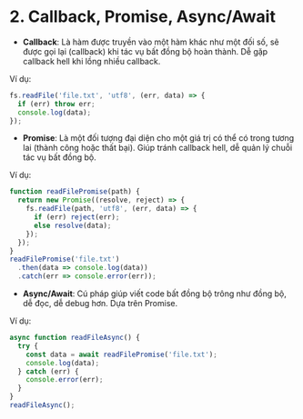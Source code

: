 # 2. Callback, Promise, Async/Await
- **Callback**: Là hàm được truyền vào một hàm khác như một đối số, sẽ được gọi lại (callback) khi tác vụ bất đồng bộ hoàn thành. Dễ gặp callback hell khi lồng nhiều callback.

Ví dụ:
```js
fs.readFile('file.txt', 'utf8', (err, data) => {
  if (err) throw err;
  console.log(data);
});
```

- **Promise**: Là một đối tượng đại diện cho một giá trị có thể có trong tương lai (thành công hoặc thất bại). Giúp tránh callback hell, dễ quản lý chuỗi tác vụ bất đồng bộ.

Ví dụ:
```js
function readFilePromise(path) {
  return new Promise((resolve, reject) => {
    fs.readFile(path, 'utf8', (err, data) => {
      if (err) reject(err);
      else resolve(data);
    });
  });
}
readFilePromise('file.txt')
  .then(data => console.log(data))
  .catch(err => console.error(err));
```

- **Async/Await**: Cú pháp giúp viết code bất đồng bộ trông như đồng bộ, dễ đọc, dễ debug hơn. Dựa trên Promise.

Ví dụ:
```js
async function readFileAsync() {
  try {
    const data = await readFilePromise('file.txt');
    console.log(data);
  } catch (err) {
    console.error(err);
  }
}
readFileAsync();
```
